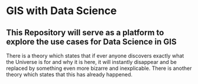 # GIS with Data Science
## This Repository will serve as a platform to explore the use cases for Data Science in GIS

There is a theory which states that if ever anyone discovers exactly what the Universe is for and why it is here, it will instantly disappear and be replaced by something even more bizarre and inexplicable. There is another theory which states that this has already happened.
